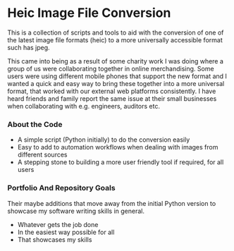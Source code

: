 # Heic Image File Conversion

This is a collection of scripts and tools to aid with the conversion of one of the latest image file formats (heic) to a more universally accessible format such has jpeg.

This came into being as a result of some charity work I was doing where a group of us were collaborating together in online merchandising. Some users were using different mobile phones that support the new format and I wanted a quick and easy way to bring these together into a more universal format, that worked with our external web platforms consistently. I have heard friends and family report the same issue at their small businesses when collaborating with e.g. engineers, auditors etc.

### About the Code
- A simple script (Python initially) to do the conversion easily
- Easy to add to automation workflows when dealing with images from different sources
- A stepping stone to building a more user friendly tool if required, for all users

### Portfolio And Repository Goals
Their maybe additions that move away from the initial Python version to showcase my software writing skills in general.
- Whatever gets the job done
- In the easiest way possible for all
- That showcases my skills
